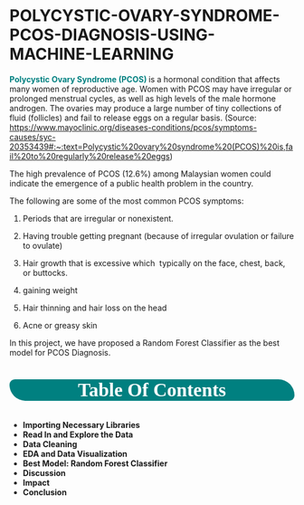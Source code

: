 # POLYCYSTIC-OVARY-SYNDROME-PCOS-DIAGNOSIS-USING-MACHINE-LEARNING
**<span style="color:teal;"> Polycystic Ovary Syndrome (PCOS) </span>** is a hormonal condition that affects many women of reproductive age. Women with PCOS may have irregular or prolonged menstrual cycles, as well as high levels of the male hormone androgen. The ovaries may produce a large number of tiny collections of fluid (follicles) and fail to release eggs on a regular basis. (Source: https://www.mayoclinic.org/diseases-conditions/pcos/symptoms-causes/syc-20353439#:~:text=Polycystic%20ovary%20syndrome%20(PCOS)%20is,fail%20to%20regularly%20release%20eggs)

The high prevalence of PCOS (12.6%) among Malaysian women could indicate the emergence of a public health problem in the country.

The following are some of the most common PCOS symptoms:

1) Periods that are irregular or nonexistent.

2) Having trouble getting pregnant (because of irregular ovulation or failure to ovulate)

3) Hair growth that is excessive which  typically on the face, chest, back, or buttocks.

4) gaining weight

5) Hair thinning and hair loss on the head

6) Acne or greasy skin

In this project, we have proposed a Random Forest Classifier as the best model for PCOS Diagnosis.
# <p style="background-color:teal;font-family:newtimeroman;color:white;text-align:center;font-size:120%;border-radius:20px 60px;">Table Of Contents</p>

* **Importing Necessary Libraries**
* **Read In and Explore the Data**
* **Data Cleaning**
* **EDA and Data Visualization**
* **Best Model: Random Forest Classifier**
* **Discussion**
* **Impact**
* **Conclusion**
